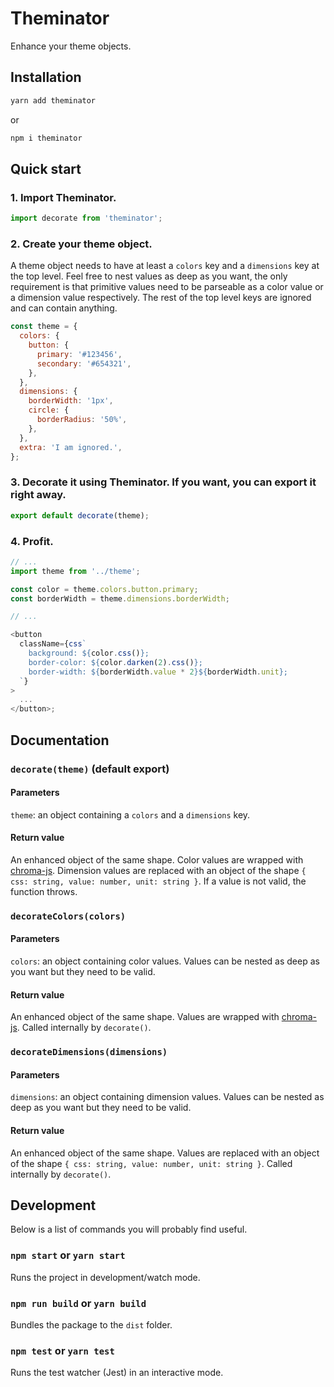 # Theminator

Enhance your theme objects.

## Installation

```sh
yarn add theminator
```

or

```sh
npm i theminator
```

## Quick start

### 1. Import Theminator.

```js
import decorate from 'theminator';
```

### 2. Create your theme object.

A theme object needs to have at least a `colors` key and a `dimensions` key at the top level. Feel free to nest values as deep as you want, the only requirement is that primitive values need to be parseable as a color value or a dimension value respectively. The rest of the top level keys are ignored and can contain anything.

```js
const theme = {
  colors: {
    button: {
      primary: '#123456',
      secondary: '#654321',
    },
  },
  dimensions: {
    borderWidth: '1px',
    circle: {
      borderRadius: '50%',
    },
  },
  extra: 'I am ignored.',
};
```

### 3. Decorate it using Theminator. If you want, you can export it right away.

```js
export default decorate(theme);
```

### 4. Profit.

```js
// ...
import theme from '../theme';

const color = theme.colors.button.primary;
const borderWidth = theme.dimensions.borderWidth;

// ...

<button
  className={css`
    background: ${color.css()};
    border-color: ${color.darken(2).css()};
    border-width: ${borderWidth.value * 2}${borderWidth.unit};
  `}
>
  ...
</button>;
```

## Documentation

### `decorate(theme)` (default export)

#### Parameters

`theme`: an object containing a `colors` and a `dimensions` key.

#### Return value

An enhanced object of the same shape. Color values are wrapped with [chroma-js](https://gka.github.io/chroma.js). Dimension values are replaced with an object of the shape `{ css: string, value: number, unit: string }`. If a value is not valid, the function throws.

### `decorateColors(colors)`

#### Parameters

`colors`: an object containing color values. Values can be nested as deep as you want but they need to be valid.

#### Return value

An enhanced object of the same shape. Values are wrapped with [chroma-js](https://gka.github.io/chroma.js). Called internally by `decorate()`.

### `decorateDimensions(dimensions)`

#### Parameters

`dimensions`: an object containing dimension values. Values can be nested as deep as you want but they need to be valid.

#### Return value

An enhanced object of the same shape. Values are replaced with an object of the shape `{ css: string, value: number, unit: string }`. Called internally by `decorate()`.

## Development

Below is a list of commands you will probably find useful.

### `npm start` or `yarn start`

Runs the project in development/watch mode.

### `npm run build` or `yarn build`

Bundles the package to the `dist` folder.

### `npm test` or `yarn test`

Runs the test watcher (Jest) in an interactive mode.
